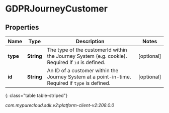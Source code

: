 # GDPRJourneyCustomer


## Properties

| Name | Type | Description | Notes |
| ------------ | ------------- | ------------- | ------------- |
| **type** | **String** | The type of the customerId within the Journey System (e.g. cookie). Required if `id` is defined. |  [optional] |
| **id** | **String** | An ID of a customer within the Journey System at a point-in-time. Required if `type` is defined. |  [optional] |
{: class="table table-striped"}




_com.mypurecloud.sdk.v2:platform-client-v2:208.0.0_
